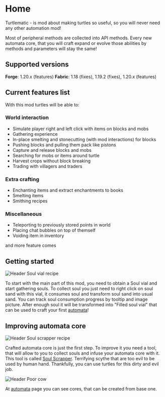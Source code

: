 # Home

Turtlematic - is mod about making turtles so useful, so you will never need any other automation mod!

Most of peripheral methods are collected into API methods. Every new automata core, that you will craft expand or evolve those abilities by methods and parameters will stay the same!

## Supported versions

**Forge**: 1.20.x (features)
**Fabric**: 1.18 (fixes), 1.19.2 (fixes), 1.20.x (features)

## Current features list

With this mod turtles will be able to:

### World interaction

- Simulate player right and left click with items on blocks and mobs
- Gathering experience
- In-place smelting and stonecutting (with mod interactions) for blocks
- Pushing blocks and pulling them pack like pistons
- Capture and release blocks and mobs
- Searching for mobs or items around turtle
- Harvest crops without block breaking
- Trading with villagers and traders

### Extra crafting

- Enchanting items and extract enchantments to books
- Smelting items
- Smithing recipes

### Miscellaneous

- Teleporting to previously stored points in world
- Placing chat bubbles on top of themself
- Voiding item in inventory

and more feature comes

## Getting started
![Header](soul_vial_recipe.png)
Soul vial recipe

To start with the main part of this mod, you need to obtain a Soul vial and start gathering souls. To collect soul you just need to right click on soul sand with this vial, it consumes soul and transform soul sand into usual sand. You can track soul consumption progress by tooltip and image picture. After enough soul it will be transformed into "Filled soul vial" that can be used to craft your first [automata](automata.md)!

## Improving automata core

![Header](soul_scrapper_recipe.png)
Soul scrapper recipe

Crafted automata core is just the first step. To improve it you need a tool, that will allow to you to collect souls and infuse your automata core with it. This tool is called [Soul Scrapper](soul_scrapper.md). Terrifying scythe that are too evil to be used by human hand. Thankfully, you can use turtles for this dirty and evil job.

![Header](soul_scrapping_cow.png)
Poor cow

At [automata](automata.md) page you can see cores, that can be created from base one.
